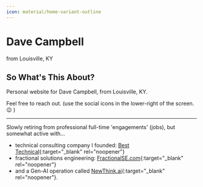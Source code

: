 ```yaml
---
icon: material/home-variant-outline
---
```


# Dave Campbell
from Louisville, KY

## So What's This About?
Personal website for Dave Campbell, from Louisville, KY.

Feel free to reach out.
(use the social icons in the lower-right of the screen. 😉 )  

---

Slowly retiring from professional full-time 'engagements' (jobs), but somewhat active with...
- technical consulting company I founded: [Best Technical](https://www.besttechnical.com){:target="_blank" rel="noopener"}
- fractional solutions engineering: [FractionalSE.com](https://fractionalse.com){:target="_blank" rel="noopener"}
- and a Gen-AI operation called [NewThink.ai](https://newthink.ai){:target="_blank" rel="noopener"}.

